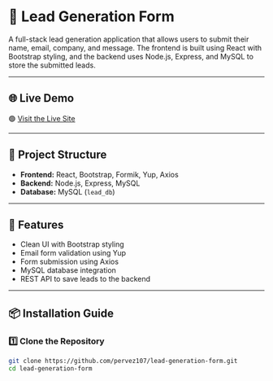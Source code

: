# 📝 Lead Generation Form

A full-stack lead generation application that allows users to submit their name, email, company, and message. The frontend is built using React with Bootstrap styling, and the backend uses Node.js, Express, and MySQL to store the submitted leads.

---

## 🌐 Live Demo

🟢 [Visit the Live Site](https://lead-generation-form-x2en.vercel.app)

---

## 📁 Project Structure

- **Frontend:** React, Bootstrap, Formik, Yup, Axios
- **Backend:** Node.js, Express, MySQL
- **Database:** MySQL (`lead_db`)

---

## 🚀 Features

- Clean UI with Bootstrap styling
- Email form validation using Yup
- Form submission using Axios
- MySQL database integration
- REST API to save leads to the backend

---

## 📦 Installation Guide

### 1️⃣ Clone the Repository

```bash
git clone https://github.com/pervez107/lead-generation-form.git
cd lead-generation-form
